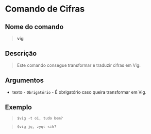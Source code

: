 # Comando de Cifras

## Nome do comando
> **vig**

## Descrição
> Este comando consegue transformar e traduzir cifras em Vig.

## Argumentos
- texto - `Obrigatório` - É obrigatório caso queira transformar em Vig.

## Exemplo
> `$vig -t oi, tudo bem?`

> `$vig jq, zyqs sih?`